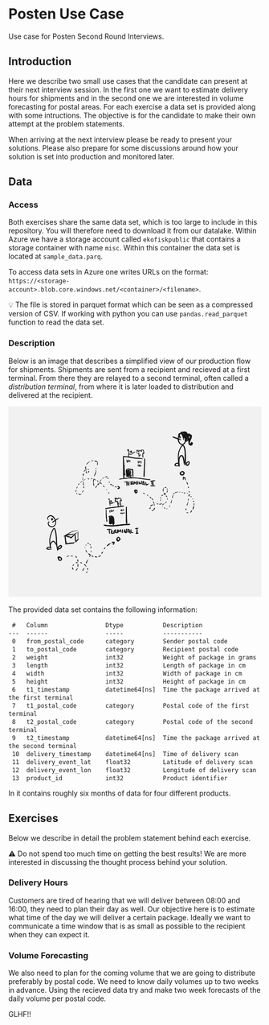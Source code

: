 # Posten Use Case

Use case for Posten Second Round Interviews.


## Introduction

Here we describe two small use cases that the candidate can present at their next interview session. In the first one we want to estimate delivery hours for shipments and in the second one we are interested in volume forecasting for postal areas. For each exercise a data set is provided along with some intructions. The objective is for the candidate to make their own attempt at the problem statements.

When arriving at the next interview please be ready to present your solutions. Please also prepare for some discussions around how your solution is set into production and monitored later.


## Data

### Access

Both exercises share the same data set, which is too large to include in this repository. You will therefore need to download it from our datalake. Within Azure we have a storage account called `ekofiskpublic` that contains a storage container with name `misc`. Within this container the data set is located at `sample_data.parq`.

To access data sets in Azure one writes URLs on the format: `https://<storage-account>.blob.core.windows.net/<container>/<filename>`.

:bulb: The file is stored in parquet format which can be seen as a compressed version of CSV. If working with python you can use `pandas.read_parquet` function to read the data set.

### Description

Below is an image that describes a simplified view of our production flow for shipments. Shipments are sent from a recipient and recieved at a first terminal. From there they are relayed to a second terminal, often called a *distribution terminal*, from where it is later loaded to distribution and delivered at the recipient.

![poop](./img/prod.jpg)

The provided data set contains the following information:

```
 #   Column                Dtype           Description
---  ------                -----           -----------
 0   from_postal_code      category        Sender postal code
 1   to_postal_code        category        Recipient postal code
 2   weight                int32           Weight of package in grams
 3   length                int32           Length of package in cm
 4   width                 int32           Width of package in cm
 5   height                int32           Height of package in cm
 6   t1_timestamp          datetime64[ns]  Time the package arrived at the first terminal
 7   t1_postal_code        category        Postal code of the first terminal
 8   t2_postal_code        category        Postal code of the second terminal
 9   t2_timestamp          datetime64[ns]  Time the package arrived at the second terminal
 10  delivery_timestamp    datetime64[ns]  Time of delivery scan
 11  delivery_event_lat    float32         Latitude of delivery scan
 12  delivery_event_lon    float32         Longitude of delivery scan
 13  product_id            int32           Product identifier
```

In it contains roughly six months of data for four different products.


## Exercises

Below we describe in detail the problem statement behind each exercise.

:warning: Do not spend too much time on getting the best results! We are more interested in discussing the thought process behind your solution.


### Delivery Hours

Customers are tired of hearing that we will deliver between 08:00 and 16:00, they need to plan their day as well. Our objective here is to estimate what time of the day we will deliver a certain package. Ideally we want to communicate a time window that is as small as possible to the recipient when they can expect it.


### Volume Forecasting

We also need to plan for the coming volume that we are going to distribute preferably by postal code. We need to know daily volumes up to two weeks in advance. Using the recieved data try and make two week forecasts of the daily volume per postal code.


GLHF!!
